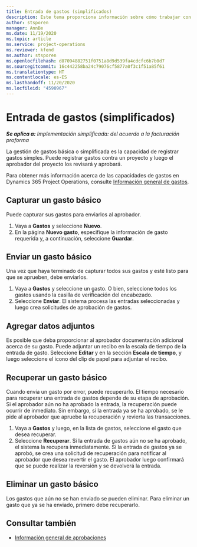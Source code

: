 ```yaml
---
title: Entrada de gastos (simplificados)
description: Este tema proporciona información sobre cómo trabajar con la entrada de gastos en una implementación simplificada.
author: stsporen
manager: AnnBe
ms.date: 11/19/2020
ms.topic: article
ms.service: project-operations
ms.reviewer: kfend
ms.author: stsporen
ms.openlocfilehash: d87094882751f0751a8d9d539fa4cdcfc6b7b0d7
ms.sourcegitcommit: 16c442258ba24c79076cf5877a0f3c1f51a85f61
ms.translationtype: HT
ms.contentlocale: es-ES
ms.lasthandoff: 11/20/2020
ms.locfileid: "4590967"
---
```

# <a name="expense-entry-lite"></a>Entrada de gastos (simplificados)

_**Se aplica a:** Implementación simplificada: del acuerdo a la facturación proforma_

La gestión de gastos básica o simplificada es la capacidad de registrar gastos simples. Puede registrar gastos contra un proyecto y luego el aprobador del proyecto los revisará y aprobará.

Para obtener más información acerca de las capacidades de gastos en Dynamics 365 Project Operations, consulte [Información general de gastos](expense-overview.md).

## <a name="capture-a-basic-expense"></a>Capturar un gasto básico

Puede capturar sus gastos para enviarlos al aprobador.

1. Vaya a **Gastos** y seleccione **Nuevo**.
2. En la página **Nuevo gasto**, especifique la información de gasto requerida y, a continuación, seleccione **Guardar**.

## <a name="submit-a-basic-expense"></a>Enviar un gasto básico

Una vez que haya terminado de capturar todos sus gastos y esté listo para que se aprueben, debe enviarlos.

1. Vaya a **Gastos** y seleccione un gasto. O bien, seleccione todos los gastos usando la casilla de verificación del encabezado.
2. Seleccione **Enviar**. El sistema procesa las entradas seleccionadas y luego crea solicitudes de aprobación de gastos.

## <a name="add-an-attachment"></a>Agregar datos adjuntos

Es posible que deba proporcionar al aprobador documentación adicional acerca de su gasto. Puede adjuntar un recibo en la escala de tiempo de la entrada de gasto. Seleccione **Editar** y en la sección **Escala de tiempo**, y luego seleccione el icono del clip de papel para adjuntar el recibo.

## <a name="recall-a-basic-expense"></a>Recuperar un gasto básico

Cuando envía un gasto por error, puede recuperarlo. El tiempo necesario para recuperar una entrada de gastos depende de su etapa de aprobación.  Si el aprobador aún no ha aprobado la entrada, la recuperación puede ocurrir de inmediato. Sin embargo, si la entrada ya se ha aprobado, se le pide al aprobador que apruebe la recuperación y revierta las transacciones.

1. Vaya a **Gastos** y luego, en la lista de gastos, seleccione el gasto que desea recuperar.
2. Seleccione **Recuperar**. Si la entrada de gastos aún no se ha aprobado, el sistema la recupera inmediatamente. Si la entrada de gastos ya se aprobó, se crea una solicitud de recuperación para notificar al aprobador que desea revertir el gasto. El aprobador luego confirmará que se puede realizar la reversión y se devolverá la entrada.

## <a name="delete-a-basic-expense"></a>Eliminar un gasto básico

Los gastos que aún no se han enviado se pueden eliminar. Para eliminar un gasto que ya se ha enviado, primero debe recuperarlo.

## <a name="see-also"></a>Consultar también

- [Información general de aprobaciones](../approvals/approvals-overview.md)
